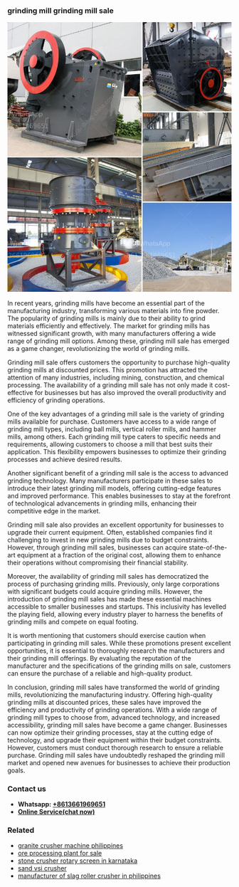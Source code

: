 <h3>grinding mill grinding mill sale</h3><img src='1706755828.jpg' alt=''><p>In recent years, grinding mills have become an essential part of the manufacturing industry, transforming various materials into fine powder. The popularity of grinding mills is mainly due to their ability to grind materials efficiently and effectively. The market for grinding mills has witnessed significant growth, with many manufacturers offering a wide range of grinding mill options. Among these, grinding mill sale has emerged as a game changer, revolutionizing the world of grinding mills.</p><p>Grinding mill sale offers customers the opportunity to purchase high-quality grinding mills at discounted prices. This promotion has attracted the attention of many industries, including mining, construction, and chemical processing. The availability of a grinding mill sale has not only made it cost-effective for businesses but has also improved the overall productivity and efficiency of grinding operations.</p><p>One of the key advantages of a grinding mill sale is the variety of grinding mills available for purchase. Customers have access to a wide range of grinding mill types, including ball mills, vertical roller mills, and hammer mills, among others. Each grinding mill type caters to specific needs and requirements, allowing customers to choose a mill that best suits their application. This flexibility empowers businesses to optimize their grinding processes and achieve desired results.</p><p>Another significant benefit of a grinding mill sale is the access to advanced grinding technology. Many manufacturers participate in these sales to introduce their latest grinding mill models, offering cutting-edge features and improved performance. This enables businesses to stay at the forefront of technological advancements in grinding mills, enhancing their competitive edge in the market.</p><p>Grinding mill sale also provides an excellent opportunity for businesses to upgrade their current equipment. Often, established companies find it challenging to invest in new grinding mills due to budget constraints. However, through grinding mill sales, businesses can acquire state-of-the-art equipment at a fraction of the original cost, allowing them to enhance their operations without compromising their financial stability.</p><p>Moreover, the availability of grinding mill sales has democratized the process of purchasing grinding mills. Previously, only large corporations with significant budgets could acquire grinding mills. However, the introduction of grinding mill sales has made these essential machines accessible to smaller businesses and startups. This inclusivity has levelled the playing field, allowing every industry player to harness the benefits of grinding mills and compete on equal footing.</p><p>It is worth mentioning that customers should exercise caution when participating in grinding mill sales. While these promotions present excellent opportunities, it is essential to thoroughly research the manufacturers and their grinding mill offerings. By evaluating the reputation of the manufacturer and the specifications of the grinding mills on sale, customers can ensure the purchase of a reliable and high-quality product.</p><p>In conclusion, grinding mill sales have transformed the world of grinding mills, revolutionizing the manufacturing industry. Offering high-quality grinding mills at discounted prices, these sales have improved the efficiency and productivity of grinding operations. With a wide range of grinding mill types to choose from, advanced technology, and increased accessibility, grinding mill sales have become a game changer. Businesses can now optimize their grinding processes, stay at the cutting edge of technology, and upgrade their equipment within their budget constraints. However, customers must conduct thorough research to ensure a reliable purchase. Grinding mill sales have undoubtedly reshaped the grinding mill market and opened new avenues for businesses to achieve their production goals.</p><h3>Contact us</h3><ul><li><strong>Whatsapp:&nbsp;<a href="https://wa.me/8613661969651">+8613661969651</a></strong></li><li><a href="https://swt.shibang-china.com/?git&amp;zhl&amp;grinding mill grinding mill sale"><strong>Online Service(chat now)</strong></a></li></ul><h3>Related</h3><ul><li><a href='granite crusher machine philippines.md'>granite crusher machine philippines</a></li><li><a href='ore processing plant for sale.md'>ore processing plant for sale</a></li><li><a href='stone crusher rotary screen in karnataka.md'>stone crusher rotary screen in karnataka</a></li><li><a href='sand vsi crusher.md'>sand vsi crusher</a></li><li><a href='manufacturer of slag roller crusher in philippines.md'>manufacturer of slag roller crusher in philippines</a></li></ul>